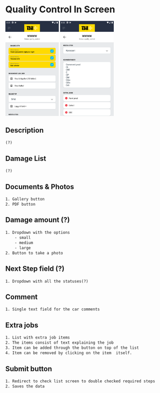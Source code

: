 # Quality Control In Screen

<div>
    <img width="33%" src="../assets/staff-quality-control-in_1.png" />
    <img width="33%" src="../assets/staff-quality-control-in_2.png" />
</div>

## Description
  
    (?)

## Damage List

    (?)

## Documents & Photos

    1. Gallery button
    2. PDF button

## Damage amount (?)

    1. Dropdown with the options
        - small
        - medium
        - large
    2. Button to take a photo

## Next Step field (?)

    1. Dropdown with all the statuses(?)

## Comment

    1. Single text field for the car comments

## Extra jobs

    1. List with extra job items
    2. The items consist of text explaining the job
    3. Item can be added through the button on top of the list
    4. Item can be removed by clicking on the item  itself.

## Submit button

    1. Redirect to check list screen to double checked required steps
    2. Saves the data